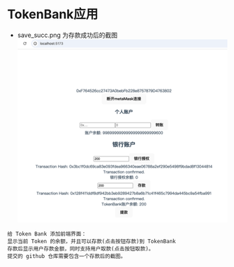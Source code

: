 # TokenBank应用
- save_succ.png 为存款成功后的截图
![图片描述](./save_succ.png)
```
给 Token Bank 添加前端界面：
显示当前 Token 的余额，并且可以存款(点击按钮存款)到 TokenBank
存款后显示用户存款金额，同时支持用户取款(点击按钮取款)。
提交的 github 仓库需要包含一个存款后的截图。
```
